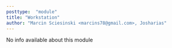```yaml
---
posttype:  "module"  
title: "Workstation"
author: "Marcin Sciesinski <marcins78@gmail.com>, Josharias"
---
```

No info available about this module
